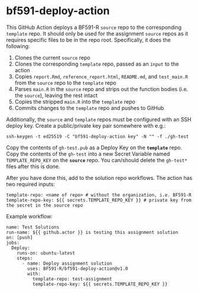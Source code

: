 # bf591-deploy-action

This GitHub Action deploys a BF591-R `source` repo to the corresponding
`template` repo. It should only be used for the assignment `source` repos as it
requires specific files to be in the repo root. Specifically, it does the
following:

1. Clones the current `source` repo
2. Clones the corresponding `template` repo, passed as an `input` to the action
3. Copies `report.Rmd`, `reference_report.html`, `README.md`, and `test_main.R`
   from the `source` repo to the `template` repo
4. Parses `main.R` in the `source` repo and strips out the function bodies
   (i.e. the `source`), leaving the rest intact
5. Copies the stripped `main.R` into the `template` repo
6. Commits changes to the `template` repo and pushes to GitHub

Additionally, the `source` and `template` repos must be configured with an
SSH deploy key. Create a public/private key pair somewhere with e.g.:

```
ssh-keygen -t ed25519 -C "bf591-deploy-action key" -N "" -f ./gh-test
```

Copy the contents of `gh-test.pub` as a Deploy Key on the **`template`** repo.
Copy the contents of the `gh-test` into a new Secret Variable named
`TEMPLATE_REPO_KEY` on the **`source`** repo. You can/should delete the
`gh-test*` files after this is done.

After you have done this, add to the solution repo workflows. The action
has two required inputs:

```
template-repo: <name of repo> # without the organization, i.e. BF591-R
template-repo-key: ${{ secrets.TEMPLATE_REPO_KEY }} # private key from the secret in the source repo
```

Example workflow:

```
name: Test Solutions
run-name: ${{ github.actor }} is testing this assignment solution
on: [push]
jobs:
  Deploy:
    runs-on: ubuntu-latest
    steps:
      - name: Deploy assignment solution
        uses: BF591-R/bf591-deploy-action@v1.0
        with:
          template-repo: test-assignment
          template-repo-key: ${{ secrets.TEMPLATE_REPO_KEY }}
```
